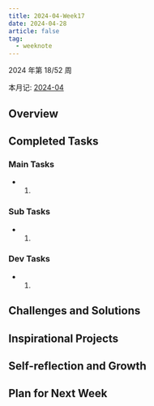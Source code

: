 ```yaml
---
title: 2024-04-Week17
date: 2024-04-28
article: false
tag:
  - weeknote
---
```


2024 年第 18/52 周  

本月记: [2024-04](2024-04)

## Overview

## Completed Tasks
### Main Tasks
- 1.
### Sub Tasks
- 1. 
### Dev Tasks
- 1. 

## Challenges and Solutions

## Inspirational Projects

## Self-reflection and Growth

## Plan for Next Week
